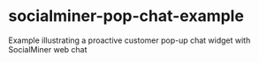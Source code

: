 # socialminer-pop-chat-example
Example illustrating a proactive customer pop-up chat widget with SocialMiner web chat
